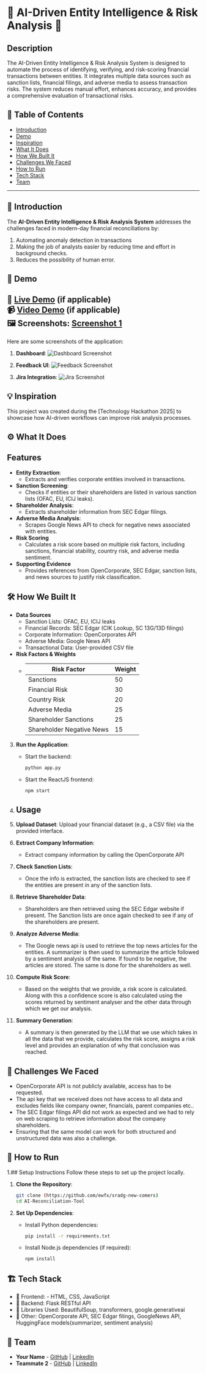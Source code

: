 # 🚀 AI-Driven Entity Intelligence & Risk Analysis 🌟

## Description
The AI-Driven Entity Intelligence & Risk Analysis System is designed to automate the process of identifying, verifying, and risk-scoring financial transactions between entities. It integrates multiple data sources such as sanction lists, financial filings, and adverse media to assess transaction risks. The system reduces manual effort, enhances accuracy, and provides a comprehensive evaluation of transactional risks.

## 📌 Table of Contents
- [Introduction](#introduction)
- [Demo](#demo)
- [Inspiration](#inspiration)
- [What It Does](#what-it-does)
- [How We Built It](#how-we-built-it)
- [Challenges We Faced](#challenges-we-faced)
- [How to Run](#how-to-run)
- [Tech Stack](#tech-stack)
- [Team](#team)

---

## 🎯 Introduction
The **AI-Driven Entity Intelligence & Risk Analysis System** addresses the challenges faced in modern-day financial reconciliations by:
1. Automating anomaly detection in transactions
2. Making the job of analysts easier by reducing time and effort in background checks.
3. Reduces the possibility of human error.

## 🎥 Demo
🔗 [Live Demo](#) (if applicable)  
📹 [Video Demo](#) (if applicable)  
🖼️ Screenshots:
[Screenshot 1](link-to-image)
---
Here are some screenshots of the application:

1. **Dashboard**:
   ![Dashboard Screenshot](https://via.placeholder.com/800x400?text=Dashboard+Screenshot)

2. **Feedback UI**:
   ![Feedback Screenshot](https://via.placeholder.com/800x400?text=Feedback+UI+Screenshot)

3. **Jira Integration**:
   ![Jira Screenshot](https://via.placeholder.com/800x400?text=Jira+Integration+Screenshot)

## 💡 Inspiration
This project was created during the [Technology Hackathon 2025] to showcase how AI-driven workflows can improve risk analysis processes.

## ⚙️ What It Does

## Features
- **Entity Extraction**:
   - Extracts and verifies corporate entities involved in transactions.
- **Sanction Screening**:
   - Checks if entities or their shareholders are listed in various sanction lists (OFAC, EU, ICIJ leaks).
- **Shareholder Analysis**:
   - Extracts shareholder information from SEC Edgar filings.
- **Adverse Media Analysis**:
   - Scrapes Google News API to check for negative news associated with entities.
- **Risk Scoring**
   - Calculates a risk score based on multiple risk factors, including sanctions, financial stability, country risk, and adverse media sentiment.
- **Supporting Evidence**
   - Provides references from OpenCorporate, SEC Edgar, sanction lists, and news sources to justify risk classification.

## 🛠️ How We Built It
- **Data Sources**
   - Sanction Lists: OFAC, EU, ICIJ leaks
   - Financial Records: SEC Edgar (CIK Lookup, SC 13G/13D filings)
   - Corporate Information: OpenCorporates API
   - Adverse Media: Google News API
   - Transactional Data: User-provided CSV file
- **Risk Factors & Weights**
   - | Risk Factor               | Weight |
     |---------------------------|--------|
     | Sanctions                 | 50     |
     | Financial Risk            | 30     |
     | Country Risk              | 20     |
     | Adverse Media             | 25     |
     | Shareholder Sanctions     | 25     |
     | Shareholder Negative News | 15     |

3. **Run the Application**:
   - Start the backend:
     ```bash
     python app.py
     ```
   - Start the ReactJS frontend:
     ```bash
     npm start
     ```

4. ## Usage
1. **Upload Dataset**:
   Upload your financial dataset (e.g., a CSV file) via the provided interface.
   
2. **Extract Company Information**:
   - Extract company information by calling the OpenCorporate API
   
3. **Check Sanction Lists**:
   - Once the info is extracted, the sanction lists are checked to see if the entities are present in any of the sanction lists.

4. **Retrieve Shareholder Data**:
   - Shareholders are then retrieved using the SEC Edgar website if present. The Sanction lists are once again checked to see if any of the shareholders are present.

5. **Analyze Adverse Media**:
   - The Google news api is used to retrieve the top news articles for the entities. A summarizer is then used to summarize the article followed by a sentiment analysis of the same. If found to be negative, the articles are stored. The same is done for the shareholders as well.

6. **Compute Risk Score**:
   - Based on the weights that we provide, a risk score is calculated. Along with this a confidence score is also calculated using the scores returned by sentiment analyser and the other data through which we get our analysis.

7. **Summary Generation**:
   - A summary is then generated by the LLM that we use which takes in all the data that we provide, calculates the risk score, assigns a risk level and provides an explanation of why that conclusion was reached.


## 🚧 Challenges We Faced
   - OpenCorporate API is not publicly available, access has to be requested.
   - The api key that we received does not have access to all data and excludes fields like company owner, financials, parent companies etc..
   - The SEC Edgar filings API did not work as expected and we had to rely on web scraping to retrieve information about the company shareholders.
   - Ensuring that the same model can work for both structured and unstructured data was also a challenge.

## 🏃 How to Run
1.## Setup Instructions
Follow these steps to set up the project locally.

1. **Clone the Repository**:
   ```bash
   git clone (https://github.com/ewfx/sradg-new-comers)
   cd AI-Reconciliation-Tool
   ```

2. **Set Up Dependencies**:
   - Install Python dependencies:
     ```bash
     pip install -r requirements.txt
     ```
   - Install Node.js dependencies (if required):
     ```bash
     npm install
     ```

## 🏗️ Tech Stack
- 🔹 Frontend: - HTML, CSS, JavaScript
- 🔹 Backend:  Flask RESTful API
- 🔹 Libraries Used: BeautifulSoup, transformers, google.generativeai
- 🔹 Other: OpenCorporate API, SEC Edgar filings, GoogleNews API, HuggingFace models(summarizer, sentiment analysis)

## 👥 Team
- **Your Name** - [GitHub](#) | [LinkedIn](#)
- **Teammate 2** - [GitHub](#) | [LinkedIn](#)
